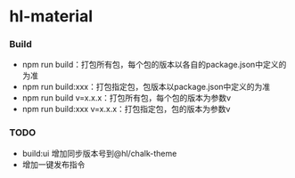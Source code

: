 # hl-material

### Build

- npm run build：打包所有包，每个包的版本以各自的package.json中定义的为准
- npm run build:xxx：打包指定包，包版本以package.json中定义的为准
- npm run build v=x.x.x：打包所有包，每个包的版本为参数v
- npm run build:xxx v=x.x.x：打包指定包，包的版本为参数v

### TODO

- build:ui 增加同步版本号到@hl/chalk-theme
- 增加一键发布指令

